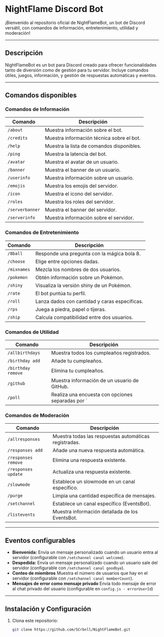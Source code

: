 # NightFlame Discord Bot

¡Bienvenido al repositorio oficial de NightFlameBot, un bot de Discord versátil, con comandos de información, entretenimiento, utilidad y moderación!

---

## Descripción

NightFlameBot  es un bot para Discord creado para ofrecer funcionalidades tanto de diversión como de gestión para tu servidor. Incluye comandos útiles, juegos, información, y gestión de respuestas automáticas y eventos.

---

## Comandos disponibles

### Comandos de Información
| Comando       | Descripción                             |
|---------------|---------------------------------------|
| `/about`      | Muestra información sobre el bot.     |
| `/credits`    | Muestra información técnica sobre el bot. |
| `/help`       | Muestra la lista de comandos disponibles. |
| `/ping`       | Muestra la latencia del bot.           |
| `/avatar`     | Muestra el avatar de un usuario.       |
| `/banner`     | Muestra el banner de un usuario.       |
| `/userinfo`   | Muestra información sobre un usuario.  |
| `/emojis`     | Muestra los emojis del servidor.       |
| `/icon`       | Muestra el icono del servidor.          |
| `/roles`      | Muestra los roles del servidor.         |
| `/serverbanner` | Muestra el banner del servidor.       |
| `/serverinfo` | Muestra información sobre el servidor. |

### Comandos de Entretenimiento
| Comando   | Descripción                                   |
|-----------|-----------------------------------------------|
| `/8ball`  | Responde una pregunta con la mágica bola 8.  |
| `/choose` | Elige entre opciones dadas.                    |
| `/mixnames` | Mezcla los nombres de dos usuarios.         |
| `/pokemon` | Obtén información sobre un Pokémon.           |
| `/shiny`  | Visualiza la versión shiny de un Pokémon.     |
| `/rate`   | El bot puntúa tu perfil.                       |
| `/roll`   | Lanza dados con cantidad y caras específicas. |
| `/rps`    | Juega a piedra, papel o tijeras.               |
| `/ship`   | Calcula compatibilidad entre dos usuarios.    |

### Comandos de Utilidad
| Comando           | Descripción                                     |
|-------------------|------------------------------------------------|
| `/allbirthdays`    | Muestra todos los cumpleaños registrados.      |
| `/birthday add`   | Añade tu cumpleaños.                             |
| `/birthday remove`| Elimina tu cumpleaños.                           |
| `/github`         | Muestra información de un usuario de GitHub.   |
| `/poll`           | Realiza una encuesta con opciones separadas por `|`. |

### Comandos de Moderación
| Comando            | Descripción                                        |
|--------------------|---------------------------------------------------|
| `/allresponses`     | Muestra todas las respuestas automáticas registradas. |
| `/responses add`    | Añade una nueva respuesta automática.             |
| `/responses remove` | Elimina una respuesta existente.                   |
| `/responses update` | Actualiza una respuesta existente.                 |
| `/slowmode`         | Establece un slowmode en un canal específico.     |
| `/purge`            | Limpia una cantidad específica de mensajes.        |
| `/setchannel`       | Establece un canal específico (EventsBot).         |
| `/listevents`       | Muestra información detallada de los EventsBot.    |

---

## Eventos configurables

- **Bienvenida:** Envía un mensaje personalizado cuando un usuario entra al servidor (configurable con `/setchannel canal welcome`).
- **Despedida:** Envía un mensaje personalizado cuando un usuario sale del servidor (configurable con `/setchannel canal goodbye`).
- **Conteo de miembros** Muestra el número de usuarios que hay en el servidor (configurable con `/setchannel canal memberCount`).
- **Mensajes de error como mensaje privado** Envía todo mensaje de error al chat privado del usuario (configurable en `config.js - errorUserId`)

---

## Instalación y Configuración

1. Clona este repositorio:
   ```bash
   git clone https://github.com/SCrbnll/NightFlameBot.git

